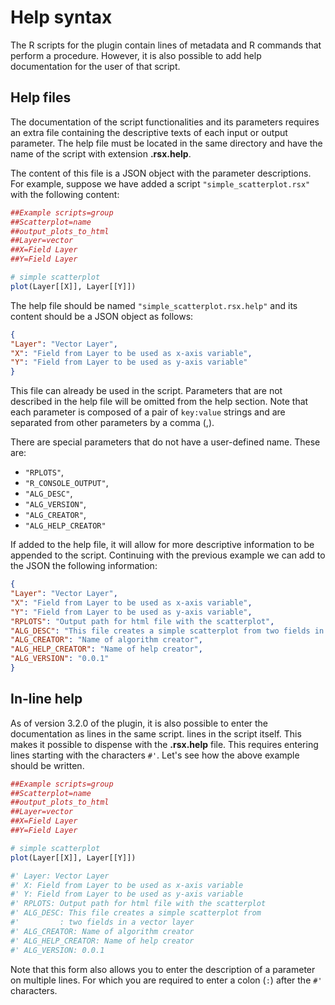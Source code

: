 # Help syntax

The R scripts for the plugin contain lines of metadata and R commands that perform a procedure. However, it is also possible to add help documentation for the user of that script.

## Help files

The documentation of the script functionalities and its parameters requires an extra file containing the descriptive texts of each input or output parameter. The help file must be located in the same directory and have the name of the script with extension  **.rsx.help**.

The content of this file is a JSON object with the parameter descriptions. For example, suppose we have added a script `"simple_scatterplot.rsx"` with the following content:

```r
##Example scripts=group
##Scatterplot=name
##output_plots_to_html
##Layer=vector
##X=Field Layer
##Y=Field Layer

# simple scatterplot
plot(Layer[[X]], Layer[[Y]])
```
 
The help file should be named `"simple_scatterplot.rsx.help"` and its content should be a JSON object as follows:

```json
{
"Layer": "Vector Layer",
"X": "Field from Layer to be used as x-axis variable",
"Y": "Field from Layer to be used as y-axis variable"
}
```

This file can already be used in the script. Parameters that are not described in the help file will be omitted from the help section. Note that each parameter is composed of a pair of `key:value` strings and are separated from other parameters by a comma (,).  

There are special parameters that do not have a user-defined name. These are:

- `"RPLOTS"`, 
- `"R_CONSOLE_OUTPUT"`, 
- `"ALG_DESC"`,
- `"ALG_VERSION"`, 
- `"ALG_CREATOR"`,
- `"ALG_HELP_CREATOR"`

If added to the help file, it will allow for more descriptive information to be appended to the script. Continuing with the previous example we can add to the JSON the following information:

```json
{
"Layer": "Vector Layer",
"X": "Field from Layer to be used as x-axis variable",
"Y": "Field from Layer to be used as y-axis variable",
"RPLOTS": "Output path for html file with the scatterplot",
"ALG_DESC": "This file creates a simple scatterplot from two fields in a vector layer",
"ALG_CREATOR": "Name of algorithm creator",
"ALG_HELP_CREATOR": "Name of help creator",
"ALG_VERSION": "0.0.1"
}
```

## In-line help
 
As of version 3.2.0 of the plugin, it is also possible to enter the documentation as lines in the same script. lines in the script itself. This makes it possible to dispense with the **.rsx.help** file.  This requires entering lines starting with the characters `#'`. Let's see how the above example should be written.

```r
##Example scripts=group
##Scatterplot=name
##output_plots_to_html
##Layer=vector
##X=Field Layer
##Y=Field Layer

# simple scatterplot
plot(Layer[[X]], Layer[[Y]])

#' Layer: Vector Layer
#' X: Field from Layer to be used as x-axis variable
#' Y: Field from Layer to be used as y-axis variable
#' RPLOTS: Output path for html file with the scatterplot
#' ALG_DESC: This file creates a simple scatterplot from 
#'         : two fields in a vector layer
#' ALG_CREATOR: Name of algorithm creator
#' ALG_HELP_CREATOR: Name of help creator
#' ALG_VERSION: 0.0.1
```

Note that this form also allows you to enter the description of a parameter on multiple lines. For which you are required to enter a colon (`:`) after the `#'` characters.
